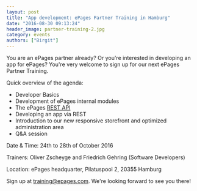 ```yaml
---
layout: post
title: "App development: ePages Partner Training in Hamburg"
date: "2016-08-30 09:13:24"
header_image: partner-training-2.jpg
category: events
authors: ["Birgit"]
---
```


You are an ePages partner already?
Or you're interested in developing an app for ePages?
You're very welcome to sign up for our next ePages Partner Training.

Quick overview of the agenda:

* Developer Basics
* Development of ePages internal modules
* The ePages [REST API](https://developer.epages.com/apps)
* Developing an app via REST
* Introduction to our new responsive storefront and optimized administration area
* Q&A session

Date & Time: 24th to 28th of October 2016

Trainers: Oliver Zscheyge and Friedrich Gehring (Software Developers)

Location: ePages headquarter, Pilatuspool 2, 20355 Hamburg

Sign up at [training@epages.com](mailto:training@epages.com).
We're looking forward to see you there!
